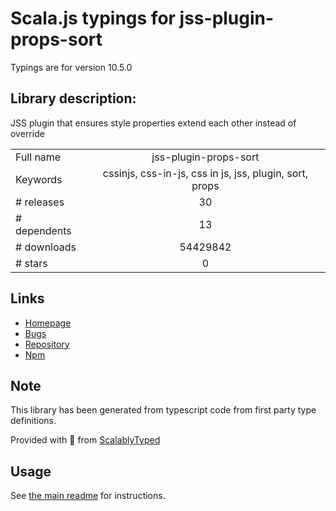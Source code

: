 
# Scala.js typings for jss-plugin-props-sort

Typings are for version 10.5.0

## Library description:
JSS plugin that ensures style properties extend each other instead of override

|                    |                 |
| ------------------ | :-------------: |
| Full name          | jss-plugin-props-sort |
| Keywords           | cssinjs, css-in-js, css in js, jss, plugin, sort, props |
| # releases         | 30 |
| # dependents       | 13 |
| # downloads        | 54429842 |
| # stars            | 0 |

## Links
- [Homepage](https://cssinjs.org/jss-plugin-props-sort)
- [Bugs](https://github.com/cssinjs/jss/issues/new?title=[jss-plugin-props-sort])
- [Repository](https://github.com/cssinjs/jss)
- [Npm](https://www.npmjs.com/package/jss-plugin-props-sort)
    


## Note
This library has been generated from typescript code from first party type definitions.

Provided with :purple_heart: from [ScalablyTyped](https://github.com/oyvindberg/ScalablyTyped)

## Usage
See [the main readme](../../readme.md) for instructions.


